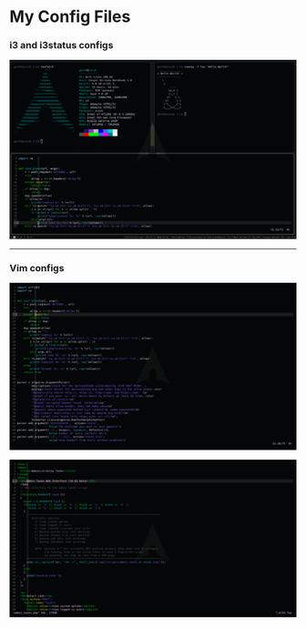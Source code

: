# My Config Files

### i3 and i3status configs

![i3](Images/i3.png)

******

### Vim configs

![vim-py](Images/vim_py.png)

![vim-php](Images/vim_php.png)
